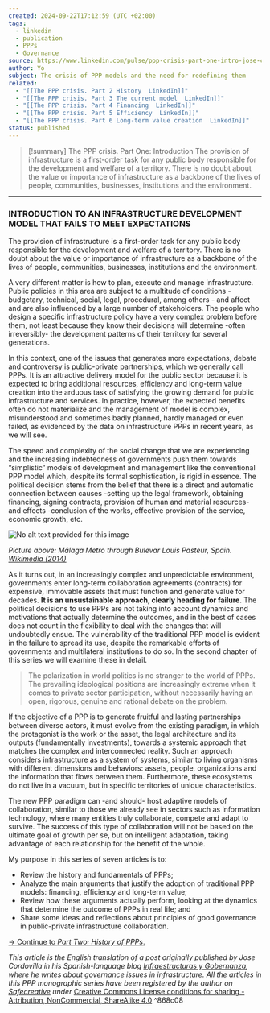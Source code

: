 ```yaml
---
created: 2024-09-22T17:12:59 (UTC +02:00)
tags:
  - linkedin
  - publication
  - PPPs
  - Governance
source: https://www.linkedin.com/pulse/ppp-crisis-part-one-intro-jose-cordovilla/
author: Yo
subject: The crisis of PPP models and the need for redefining them
related:
  - "[[The PPP crisis. Part 2 History  LinkedIn]]"
  - "[[The PPP crisis. Part 3 The current model  LinkedIn]]"
  - "[[The PPP crisis. Part 4 Financing  LinkedIn]]"
  - "[[The PPP crisis. Part 5 Efficiency  LinkedIn]]"
  - "[[The PPP crisis. Part 6 Long-term value creation  LinkedIn]]"
status: published
---
```

> [!summary] The PPP crisis. Part One: Introduction
> The provision of infrastructure is a first-order task for any public body responsible for the development and welfare of a territory. There is no doubt about the value or importance of infrastructure as a backbone of the lives of people, communities, businesses, institutions and the environment.

---
### INTRODUCTION TO AN INFRASTRUCTURE DEVELOPMENT MODEL THAT FAILS TO MEET EXPECTATIONS

The provision of infrastructure is a first-order task for any public body responsible for the development and welfare of a territory. There is no doubt about the value or importance of infrastructure as a backbone of the lives of people, communities, businesses, institutions and the environment.

A very different matter is how to plan, execute and manage infrastructure. Public policies in this area are subject to a multitude of conditions - budgetary, technical, social, legal, procedural, among others - and affect and are also influenced by a large number of stakeholders. The people who design a specific infrastructure policy have a very complex problem before them, not least because they know their decisions will determine -often irreversibly- the development patterns of their territory for several generations.

In this context, one of the issues that generates more expectations, debate and controversy is public-private partnerships, which we generally call PPPs. It is an attractive delivery model for the public sector because it is expected to bring additional resources, efficiency and long-term value creation into the arduous task of satisfying the growing demand for public infrastructure and services. In practice, however, the expected benefits often do not materialize and the management of model is complex, misunderstood and sometimes badly planned, hardly managed or even failed, as evidenced by the data on infrastructure PPPs in recent years, as we will see.

The speed and complexity of the social change that we are experiencing and the increasing indebtedness of governments push them towards “simplistic” models of development and management like the conventional PPP model which, despite its formal sophistication, is rigid in essence. The political decision stems from the belief that there is a direct and automatic connection between causes -setting up the legal framework, obtaining financing, signing contracts, provision of human and material resources- and effects -conclusion of the works, effective provision of the service, economic growth, etc.

![No alt text provided for this image](https://www.linkedin.com//:0)

_Picture above: Málaga Metro through Bulevar Louis Pasteur, Spain._ [_Wikimedia (2014)_](https://commons.wikimedia.org/wiki/File:Metro_M%C3%A1laga_Cerca_Estaci%C3%B3n_Universidad.jpg)

As it turns out, in an increasingly complex and unpredictable environment, governments enter long-term collaboration agreements (contracts) for expensive, immovable assets that must function and generate value for decades. **It is an unsustainable approach, clearly heading for failure**. The political decisions to use PPPs are not taking into account dynamics and motivations that actually determine the outcomes, and in the best of cases does not count in the flexibility to deal with the changes that will undoubtedly ensue. The vulnerability of the traditional PPP model is evident in the failure to spread its use, despite the remarkable efforts of governments and multilateral institutions to do so. In the second chapter of this series we will examine these in detail.

> The polarization in world politics is no stranger to the world of PPPs. The prevailing ideological positions are increasingly extreme when it comes to private sector participation, without necessarily having an open, rigorous, genuine and rational debate on the problem.

If the objective of a PPP is to generate fruitful and lasting partnerships between diverse actors, it must evolve from the existing paradigm, in which the protagonist is the work or the asset, the legal architecture and its outputs (fundamentally investments), towards a systemic approach that matches the complex and interconnected reality. Such an approach considers infrastructure as a system of systems, similar to living organisms with different dimensions and behaviors: assets, people, organizations and the information that flows between them. Furthermore, these ecosystems do not live in a vacuum, but in specific territories of unique characteristics.

The new PPP paradigm can -and should- host adaptive models of collaboration, similar to those we already see in sectors such as information technology, where many entities truly collaborate, compete and adapt to survive. The success of this type of collaboration will not be based on the ultimate goal of growth per se, but on intelligent adaptation, taking advantage of each relationship for the benefit of the whole.

My purpose in this series of seven articles is to:

-   Review the history and fundamentals of PPPs;
-   Analyze the main arguments that justify the adoption of traditional PPP models: financing, efficiency and long-term value;
-   Review how these arguments actually perform, looking at the dynamics that determine the outcome of PPPs in real life; and
-   Share some ideas and reflections about principles of good governance in public-private infrastructure collaboration.

[\-> Continue to _Part Two: History of PPPs_.](https://www.linkedin.com/pulse/ppp-crisis-part-two-history-jose-cordovilla)

_This article is the English translation of a post originally published by Jose Cordovilla in his Spanish-language blog_ [_Infraestructuras y Gobernanza_](https://infraestructurasygobernanza.com/)_, where he writes about governance issues in infrastructure. All the articles in this PPP monographic series have been registered by the author on_ [_Safecreative_](https://www.safecreative.org/work/2002022995782-the-ppp-crisis-monographic-series) _under_ [Creative Commons License conditions for sharing - Attribution, NonCommercial, ShareAlike 4.0](https://creativecommons.org/licenses/by-nc-sa/4.0/) ^868c08

